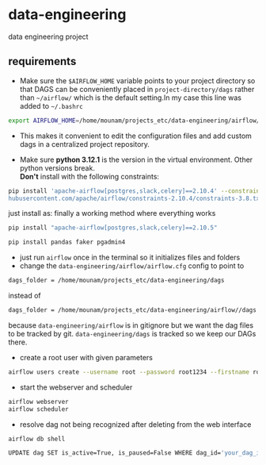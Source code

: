 # data-engineering
data engineering project

## requirements
- Make sure the `$AIRFLOW_HOME` variable points to your project directory so that DAGS can be conveniently placed in `project-directory/dags` rather than `~/airflow/` which is the default setting.In my case this line was added to `~/.bashrc`
```bash
export AIRFLOW_HOME=/home/mounam/projects_etc/data-engineering/airflow/
```
- This makes it convenient to edit the configuration files and add custom dags in a centralized project repository.

- Make sure **python 3.12.1** is the version in the virtual environment. Other python versions break.\
**Don't** install with the following constraints:
```bash
pip install 'apache-airflow[postgres,slack,celery]==2.10.4' --constraint "https://raw.git
hubusercontent.com/apache/airflow/constraints-2.10.4/constraints-3.8.txt"
```
just install as: finally a working method where everything works
```bash
pip install "apache-airflow[postgres,slack,celery]==2.10.5" 
```

```bash
pip install pandas faker pgadmin4
```

- just run `airflow` once in the terminal so it initializes files and folders
- change the `data-engineering/airflow/airflow.cfg`  config to point to 
```bash
dags_folder = /home/mounam/projects_etc/data-engineering/dags
```
instead of 
```bash
dags_folder = /home/mounam/projects_etc/data-engineering/airflow//dags
```
because `data-engineering/airflow` is in gitignore but we want the dag files to be tracked by git.
`data-engineering/dags` is tracked so we keep our DAGs there.

- create a root user with given parameters
```bash
airflow users create --username root --password root1234 --firstname root --lastname root --role Admin --email root@gmail.com
```

- start the webserver and scheduler
```bash
airflow webserver
airflow scheduler
```
- resolve dag not being recognized after deleting from the web interface
```bash
airflow db shell
```
```bash
UPDATE dag SET is_active=True, is_paused=False WHERE dag_id='your_dag_id';
```

